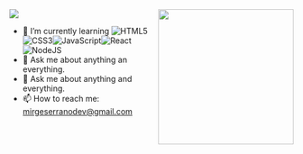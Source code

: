 
<img src= "https://media.licdn.com/dms/image/D4E16AQE4MoRkzfFh5A/profile-displaybackgroundimage-shrink_350_1400/0/1695062873670?e=1700697600&v=beta&t=-jAjjLSqqKgS598f3QfxVkcLMI17n3pfQi638ktMD6M"/>


<img align= "right" width= "240" src= "https://pa1.narvii.com/6580/8098c6e9207376889eeb0532d9f5a0723c4d73f5_hq.gif"/>

- 🌱 I’m currently learning ![HTML5](https://img.icons8.com/color/30/html-5.png)![CSS3](https://img.icons8.com/color/30/css3.png)![JavaScript](https://img.icons8.com/color/30/javascript.png)![React](https://iconos8.es/icon/asWSSTBrDlTW/react-a-javascript-library-for-building-user-interfaces)
![NodeJS](https://img.icons8.com/color/30/nodejs.png)
- 💬 Ask me about anything an everything.
- 💬 Ask me about anything and everything.
- 📫 How to reach me: mirgeserranodev@gmail.com
   
